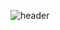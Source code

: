 ![header](https://capsule-render.vercel.app/api?type=waving&color=auto&height=300&section=header&text=Hello%20Everyone!👋&fontSize=90&animation=blink)
